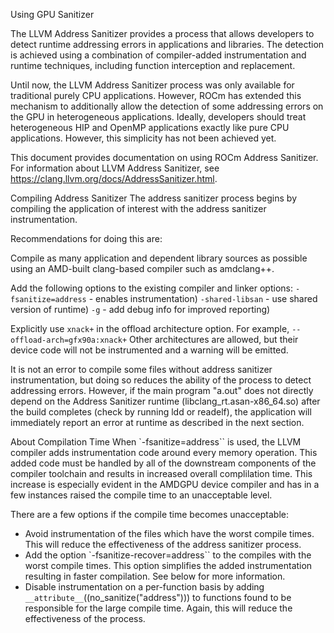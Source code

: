 Using GPU Sanitizer

The LLVM Address Sanitizer provides a process that allows developers to detect runtime addressing errors in applications and libraries. The detection is achieved using a combination of compiler-added instrumentation and runtime techniques, including function interception and replacement.

Until now, the LLVM Address Sanitizer process was only available for traditional purely CPU applications. However, ROCm has extended this mechanism to additionally allow the detection of some addressing errors on the GPU in heterogeneous applications. Ideally, developers should treat heterogeneous HIP and OpenMP applications exactly like pure CPU applications. However, this simplicity has not been achieved yet.

This document provides documentation on using ROCm Address Sanitizer.
For information about LLVM Address Sanitizer, see https://clang.llvm.org/docs/AddressSanitizer.html.

Compiling Address Sanitizer
The address sanitizer process begins by compiling the application of interest with the address sanitizer instrumentation.

Recommendations for doing this are:

Compile as many application and dependent library sources as possible using an AMD-built clang-based compiler such as amdclang++.

Add the following options to the existing compiler and linker options:
`-fsanitize=address` - enables instrumentation)
`-shared-libsan` - use shared version of runtime)
`-g` - add debug info for improved reporting)

Explicitly use `xnack+` in the offload architecture option. For example, `--offload-arch=gfx90a:xnack+`
Other architectures are allowed, but their device code will not be instrumented and a warning will be emitted.

It is not an error to compile some files without address sanitizer instrumentation, but doing so reduces the ability of the process to detect addressing errors. However, if the main program "a.out" does not directly depend on the Address Sanitizer runtime (libclang_rt.asan-x86_64.so) after the build completes (check by running ldd or readelf), the application will immediately report an error at runtime as described in the next section.

About Compilation Time
When `-fsanitize=address`` is used, the LLVM compiler adds instrumentation code around every memory operation. This added code must be handled by all of the downstream components of the compiler toolchain and results in increased overall complilation time. This increase is especially evident in the AMDGPU device compiler and has in a few instances raised the compile time to an unacceptable level.

There are a few options if the compile time becomes unacceptable:

- Avoid instrumentation of the files which have the worst compile times. This will reduce the effectiveness of the address sanitizer process.
- Add the option `-fsanitize-recover=address`` to the compiles with the worst compile times. This option simplifies the added instrumentation resulting in faster compilation. See below for more information.
- Disable instrumentation on a per-function basis by adding `__attribute__`((no_sanitize("address"))) to functions found to be responsible for the large compile time. Again, this will reduce the effectiveness of the process.
